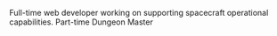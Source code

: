 Full-time web developer working on supporting spacecraft operational capabilities. Part-time Dungeon Master

<!---
RadotJar/RadotJar is a ✨ special ✨ repository because its `README.md` (this file) appears on your GitHub profile.
You can click the Preview link to take a look at your changes.
--->
